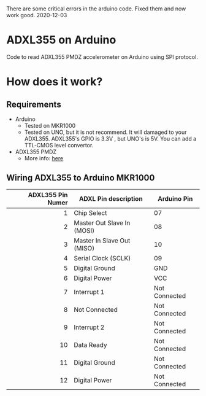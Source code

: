 #
There are some critical errors in the arduino code.
Fixed them and now work good.
2020-12-03
# ADXL355 on Arduino

Code to read ADXL355 PMDZ accelerometer on Arduino using SPI protocol.

# How does it work?

## Requirements

* Arduino 
  * Tested on MKR1000
  * Tested on UNO, but it is not recommend. It will damaged to your ADXL355. ADXL355's GPIO is  3.3V , but UNO's is 5V. You can add a TTL-CMOS level convertor.
* ADXL355 PMDZ
  * More info: [here](https://wiki.analog.com/resources/eval/user-guides/eval-adicup360/hardware/adxl355)

## Wiring ADXL355 to Arduino MKR1000

| ADXL355 Pin Numer  | ADXL Pin description       | Arduino Pin   |
| -----------------: |----------------------------|---------------|
| 1                  | Chip Select                | 07            |
| 2                  | Master Out Slave In (MOSI) | 08            |
| 3                  | Master In Slave Out (MISO) | 10            |
| 4                  | Serial Clock (SCLK)        | 09            |
| 5                  | Digital Ground             | GND           |
| 6                  | Digital Power              | VCC           |
| 7                  | Interrupt 1                | Not Connected |
| 8                  | Not Connected              | Not Connected |
| 9                  | Interrupt 2                | Not Connected |
| 10                 | Data Ready                 | Not Connected |
| 11                 | Digital Ground             | Not Connected |
| 12                 | Digital Power              | Not Connected |

